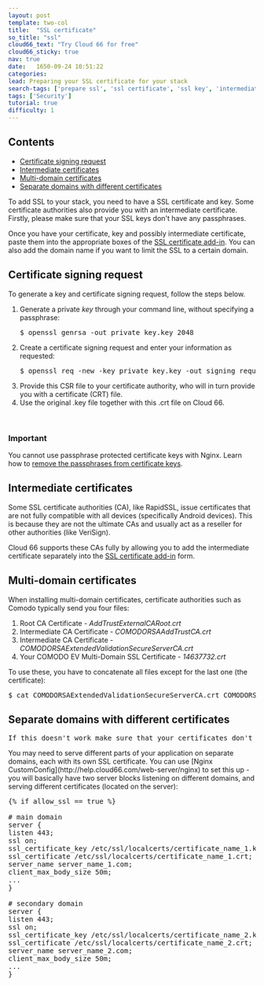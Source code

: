 ```yaml
---
layout: post
template: two-col
title:  "SSL certificate"
so_title: "ssl"
cloud66_text: "Try Cloud 66 for free"
cloud66_sticky: true
nav: true
date:   1650-09-24 10:51:22
categories: 
lead: Preparing your SSL certificate for your stack
search-tags: ['prepare ssl', 'ssl certificate', 'ssl key', 'intermediate certificate', 'how', 'ssl']
tags: ['Security']
tutorial: true
difficulty: 1
---
```


<!-- ## About using SSL in Cloud 66
## Types of certificates (Intermediate, multi-domain)
## Add an SSL certificate
## Generate an SSL key
## Create a certificate signing request
## About using certificates in separate domains -->

<h2>Contents</h2>
<ul class="page-toc">
	<li>
		<a href="#sign">Certificate signing request</a>
	</li>
	<li>
		<a href="#intermediate">Intermediate certificates</a>
	</li>
	<li>
		<a href="#multi-domain">Multi-domain certificates</a>
	</li>
	<li>
		<a href="#separate">Separate domains with different certificates</a>
	</li>
</ul>

To add SSL to your stack, you need to have a SSL certificate and key. Some certificate authorities also provide you with an intermediate certificate. Firstly, please make sure that your SSL keys don't have any passphrases.

Once you have your certificate, key and possibly intermediate certificate, paste them into the appropriate boxes of the [SSL certificate add-in](http://help.cloud66.com/stack-add-ins/ssl-certificate). You can also add the domain name if you want to limit the SSL to a certain domain.

<h2 id="sign">Certificate signing request</h2>

To generate a key and certificate signing request, follow the steps below.

<ol class="article-list">
<li>Generate a private <i>key</i> through your command line, without specifying a passphrase:</li>

<pre class="prettyprint">
$ openssl genrsa -out private&#95;key.key 2048
</pre>

<li>Create a certificate signing request and enter your information as requested:</li>

<pre class="prettyprint">
$ openssl req -new -key private&#95;key.key -out signing&#95;request.csr
</pre>

<li>Provide this CSR file to your certificate authority, who will in turn provide you with a certificate (CRT) file.</li>
<li>Use the original .key file together with this .crt file on Cloud 66.</li>
</ol>

<br/>

<div class="notice">
    <h3>Important</h3>
    <p>You cannot use passphrase protected certificate keys with Nginx. Learn how to <a href="/articles/ssl-certificate-issues">remove the passphrases from certificate keys</a>.</p>
</div>

<h2 id="intermediate">Intermediate certificates</h2>
Some SSL certificate authorities (CA), like RapidSSL, issue certificates that are not fully compatible with all devices (specifically Android devices). This is because they are not the ultimate CAs and usually act as a reseller for other authorities (like VeriSign).

Cloud 66 supports these CAs fully by allowing you to add the intermediate certificate separately into the [SSL certificate add-in](http://help.cloud66.com/stack-add-ins/ssl-certificate) form.

<h2 id="multi-domain">Multi-domain certificates</h2>
When installing multi-domain certificates, certificate authorities such as Comodo typically send you four files:

<ol class="article-list">
<li>Root CA Certificate - <i>AddTrustExternalCARoot.crt</i></li>
<li>Intermediate CA Certificate - <i>COMODORSAAddTrustCA.crt</i></li>
<li>Intermediate CA Certificate - <i>COMODORSAExtendedValidationSecureServerCA.crt</i></li>
<li>Your COMODO EV Multi-Domain SSL Certificate - <i>14637732.crt</i></li>
</ol>

To use these, you have to concatenate all files except for the last one (the certificate):

<pre class="prettyprint">
$ cat COMODORSAExtendedValidationSecureServerCA.crt COMODORSAAddTrustCA.crt AddTrustExternalCARoot.crt > bundle_file
</pre>

<h2 id="separate">Separate domains with different certificates</h2>
<pre class="prettyprint">
If this doesn't work make sure that your certificates don't need password.
</pre>
You may need to serve different parts of your application on separate domains, each with its own SSL certificate. You can use [Nginx CustomConfig](http://help.cloud66.com/web-server/nginx) to set this up - you will basically have two server blocks listening on different domains, and serving different certificates (located on the server):

<pre class="prettyprint">
&#123;% if allow_ssl == true %&#125;

# main domain
server &#123;
listen 443;
ssl on;
ssl_certificate_key /etc/ssl/localcerts/certificate_name_1.key;
ssl_certificate /etc/ssl/localcerts/certificate_name_1.crt;
server_name server_name_1.com;
client_max_body_size 50m;
...
&#125;

# secondary domain
server &#123;
listen 443;
ssl on;
ssl_certificate_key /etc/ssl/localcerts/certificate_name_2.key;
ssl_certificate /etc/ssl/localcerts/certificate_name_2.crt;
server_name server_name_2.com;
client_max_body_size 50m;
...
&#125;
</pre>